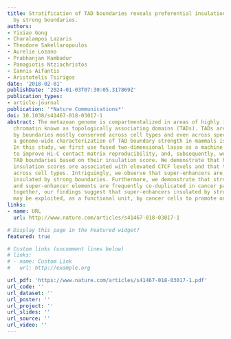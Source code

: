 ```yaml
---
title: Stratification of TAD boundaries reveals preferential insulation of super-enhancers
  by strong boundaries.
authors:
- Yixiao Gong
- Charalampos Lazaris
- Theodore Sakellaropoulos
- Aurelie Lozano
- Prabhanjan Kambadur
- Panagiotis Ntziachristos
- Iannis Aifantis
- Aristotelis Tsirigos
date: '2018-02-01'
publishDate: '2024-01-03T07:30:05.317869Z'
publication_types:
- article-journal
publication: '*Nature Communications*'
doi: 10.1038/s41467-018-03017-1
abstract: The metazoan genome is compartmentalized in areas of highly interacting
  chromatin known as topologically associating domains (TADs). TADs are demarcated
  by boundaries mostly conserved across cell types and even across species. However,
  a genome-wide characterization of TAD boundary strength in mammals is still lacking.
  In this study, we first use fused two-dimensional lasso as a machine learning method
  to improve Hi-C contact matrix reproducibility, and, subsequently, we categorize
  TAD boundaries based on their insulation score. We demonstrate that higher TAD boundary
  insulation scores are associated with elevated CTCF levels and that they may differ
  across cell types. Intriguingly, we observe that super-enhancers are preferentially
  insulated by strong boundaries. Furthermore, we demonstrate that strong TAD boundaries
  and super-enhancer elements are frequently co-duplicated in cancer patients. Taken
  together, our findings suggest that super-enhancers insulated by strong TAD boundaries
  may be exploited, as a functional unit, by cancer cells to promote oncogenesis.
links:
- name: URL
  url: http://www.nature.com/articles/s41467-018-03017-1

# Display this page in the Featured widget?
featured: true

# Custom links (uncomment lines below)
# links:
# - name: Custom Link
#   url: http://example.org

url_pdf: 'https://www.nature.com/articles/s41467-018-03017-1.pdf'
url_code: ''
url_dataset: ''
url_poster: ''
url_project: ''
url_slides: ''
url_source: ''
url_video: ''
---
```

